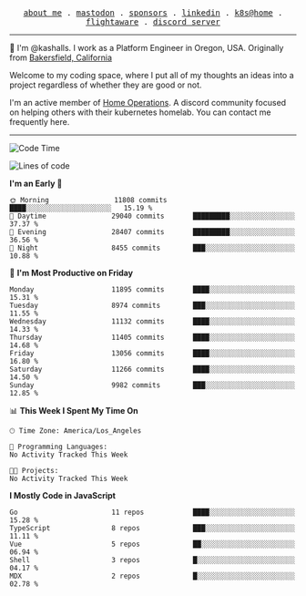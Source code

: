 <p align="center">
  <samp>
    <a href="https://jordanjones.org/">about me</a> .
    <a rel="me" href="https://mastodon.social/@kashall">mastodon</a> .
    <a href="https://github.com/sponsors/kashalls">sponsors</a> .
    <a href="https://linkedin.com/in/jordpjones">linkedin</a> .
    <a href="https://github.com/kashalls/home-cluster">k8s@home</a> .
    <a href="https://flightaware.com/adsb/stats/user/kashalls">flightaware</a> .
    <a href="https://discord.gg/V2WrCfqba9">discord server</a>
  </samp>
</p>

----------------------------------------------------------------

:wave: I'm @kashalls. I work as a Platform Engineer in Oregon, USA. Originally from [Bakersfield, California](https://maps.app.goo.gl/QQMtywTWghpXB6Tu6)

Welcome to my coding space, where I put all of my thoughts an ideas into a project regardless of whether they are good or not.

I'm an active member of [Home Operations](https://discord.gg/home-operations). A discord community focused on helping others with their kubernetes homelab. You can contact me frequently here.

----------------------------------------------------------------
<!--START_SECTION:waka-->
![Code Time](http://img.shields.io/badge/Code%20Time-2%2C484%20hrs%2039%20mins-blue)

![Lines of code](https://img.shields.io/badge/From%20Hello%20World%20I%27ve%20Written-12.3%20million%20lines%20of%20code-blue)

**I'm an Early 🐤** 

```text
🌞 Morning                11808 commits       ████░░░░░░░░░░░░░░░░░░░░░   15.19 % 
🌆 Daytime                29040 commits       █████████░░░░░░░░░░░░░░░░   37.37 % 
🌃 Evening                28407 commits       █████████░░░░░░░░░░░░░░░░   36.56 % 
🌙 Night                  8455 commits        ███░░░░░░░░░░░░░░░░░░░░░░   10.88 % 
```
📅 **I'm Most Productive on Friday** 

```text
Monday                   11895 commits       ████░░░░░░░░░░░░░░░░░░░░░   15.31 % 
Tuesday                  8974 commits        ███░░░░░░░░░░░░░░░░░░░░░░   11.55 % 
Wednesday                11132 commits       ████░░░░░░░░░░░░░░░░░░░░░   14.33 % 
Thursday                 11405 commits       ████░░░░░░░░░░░░░░░░░░░░░   14.68 % 
Friday                   13056 commits       ████░░░░░░░░░░░░░░░░░░░░░   16.80 % 
Saturday                 11266 commits       ████░░░░░░░░░░░░░░░░░░░░░   14.50 % 
Sunday                   9982 commits        ███░░░░░░░░░░░░░░░░░░░░░░   12.85 % 
```


📊 **This Week I Spent My Time On** 

```text
🕑︎ Time Zone: America/Los_Angeles

💬 Programming Languages: 
No Activity Tracked This Week

🐱‍💻 Projects: 
No Activity Tracked This Week
```

**I Mostly Code in JavaScript** 

```text
Go                       11 repos            ████░░░░░░░░░░░░░░░░░░░░░   15.28 % 
TypeScript               8 repos             ███░░░░░░░░░░░░░░░░░░░░░░   11.11 % 
Vue                      5 repos             ██░░░░░░░░░░░░░░░░░░░░░░░   06.94 % 
Shell                    3 repos             █░░░░░░░░░░░░░░░░░░░░░░░░   04.17 % 
MDX                      2 repos             █░░░░░░░░░░░░░░░░░░░░░░░░   02.78 % 
```




<!--END_SECTION:waka-->
